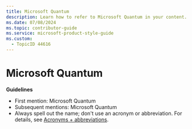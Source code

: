 ```yaml
---
title: Microsoft Quantum
description: Learn how to refer to Microsoft Quantum in your content.
ms.date: 07/08/2024
ms.topic: contributor-guide
ms.service: microsoft-product-style-guide
ms.custom:
  - TopicID 44616
---
```



# Microsoft Quantum

**Guidelines**

- First mention: Microsoft Quantum
- Subsequent mentions: Microsoft Quantum
- Always spell out the name; don't use an acronym or abbreviation. For details, see [Acronyms + abbreviations](~\acronyms-and-abbreviations.md).

